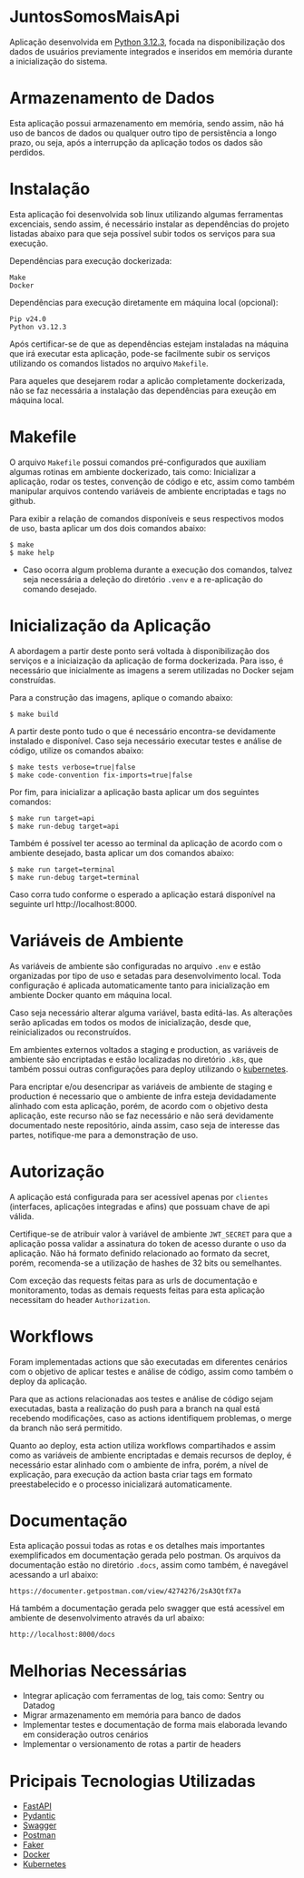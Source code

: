 # JuntosSomosMaisApi

Aplicação desenvolvida em [Python 3.12.3](https://python.org), focada na disponibilização dos dados de usuários previamente integrados e inseridos em memória durante a inicialização do sistema.

# Armazenamento de Dados

Esta aplicação possui armazenamento em memória, sendo assim, não há uso de bancos de dados ou qualquer outro tipo de persistência a longo prazo, ou seja, após a interrupção da aplicação todos os dados são perdidos.

# Instalação

Esta aplicação foi desenvolvida sob linux utilizando algumas ferramentas excenciais, sendo assim, é necessário instalar as dependências do projeto listadas abaixo para que seja possível subir todos os serviços para sua execução.

Dependências para execução dockerizada:

```
Make
Docker
```

Dependências para execução diretamente em máquina local (opcional):

```
Pip v24.0
Python v3.12.3
```

Após certificar-se de que as dependências estejam instaladas na máquina que irá executar esta aplicação, pode-se facilmente subir os serviços utilizando os comandos listados no arquivo `Makefile`.

Para aqueles que desejarem rodar a aplicão completamente dockerizada, não se faz necessária a instalação das dependências para exeução em máquina local.

# Makefile

O arquivo `Makefile` possui comandos pré-configurados que auxiliam algumas rotinas em ambiente dockerizado, tais como: Inicializar a aplicação, rodar os testes, convenção de código e etc, assim como também manipular arquivos contendo variáveis de ambiente encriptadas e tags no github.

Para exibir a relação de comandos disponíveis e seus respectivos modos de uso, basta aplicar um dos dois comandos abaixo:

```
$ make
$ make help
```

* Caso ocorra algum problema durante a execução dos comandos, talvez seja necessária a deleção do diretório `.venv` e a re-aplicação do comando desejado.

# Inicialização da Aplicação

A abordagem a partir deste ponto será voltada à disponibilização dos serviços e a iniciaização da aplicação de forma dockerizada. Para isso, é necessário que inicialmente as imagens a serem utilizadas no Docker sejam construídas.

Para a construção das imagens, aplique o comando abaixo:

```
$ make build
```

A partir deste ponto tudo o que é necessário encontra-se devidamente instalado e disponível. Caso seja necessário executar testes e análise de código, utilize os comandos abaixo:

```
$ make tests verbose=true|false
$ make code-convention fix-imports=true|false
```

Por fim, para inicializar a aplicação basta aplicar um dos seguintes comandos:

```
$ make run target=api
$ make run-debug target=api
```

Também é possível ter acesso ao terminal da aplicação de acordo com o ambiente desejado, basta aplicar um dos comandos abaixo:

```
$ make run target=terminal
$ make run-debug target=terminal
```

Caso corra tudo conforme o esperado a aplicação estará disponível na seguinte url http://localhost:8000.

# Variáveis de Ambiente

As variáveis de ambiente são configuradas no arquivo `.env` e estão organizadas por tipo de uso e setadas para desenvolvimento local. Toda configuração é aplicada automaticamente tanto para inicialização em ambiente Docker quanto em máquina local.

Caso seja necessário alterar alguma variável, basta editá-las. As alterações serão aplicadas em todos os modos de inicialização, desde que, reinicializados ou reconstruídos.

Em ambientes externos voltados a staging e production, as variáveis de ambiente são encriptadas e estão localizadas no diretório `.k8s`, que também possui outras configurações para deploy utilizando o [kubernetes](https://kubernetes.io/pt-br).

Para encriptar e/ou desencripar as variáveis de ambiente de staging e production é necessario que o ambiente de infra esteja devidadamente alinhado com esta aplicação, porém, de acordo com o objetivo desta aplicação, este recurso não se faz necessário e não será devidamente documentado neste repositório, ainda assim, caso seja de interesse das partes, notifique-me para a demonstração de uso.

# Autorização

A aplicação está configurada para ser acessível apenas por `clientes` (interfaces, aplicações integradas e afins) que possuam chave de api válida.

Certifique-se de atribuir valor à variável de ambiente `JWT_SECRET` para que a aplicação possa validar a assinatura do token de acesso durante o uso da aplicação. Não há formato definido relacionado ao formato da secret, porém, recomenda-se a utilização de hashes de 32 bits ou semelhantes.

Com exceção das requests feitas para as urls de documentação e monitoramento, todas as demais requests feitas para esta aplicação necessitam do header `Authorization`.

# Workflows

Foram implementadas actions que são executadas em diferentes cenários com o objetivo de aplicar testes e análise de código, assim como também o deploy da aplicação.

Para que as actions relacionadas aos testes e análise de código sejam executadas, basta a realização do push para a branch na qual está recebendo modificações, caso as actions identifiquem problemas, o merge da branch não será permitido.

Quanto ao deploy, esta action utiliza workflows compartihados e assim como as variáveis de ambiente encriptadas e demais recursos de deploy, é necessário estar alinhado com o ambiente de infra, porém, a nível de explicação, para execução da action basta criar tags em formato preestabelecido e o processo inicializará automaticamente.

# Documentação

Esta aplicação possui todas as rotas e os detalhes mais importantes exemplificados em documentação gerada pelo postman. Os arquivos da documentação estão no diretório `.docs`, assim como também, é navegável acessando a url abaixo:

```
https://documenter.getpostman.com/view/4274276/2sA3QtfX7a
```

Há também a documentação  gerada pelo swagger que está acessível em ambiente de desenvolvimento através da url abaixo:

```
http://localhost:8000/docs
```

# Melhorias Necessárias

* Integrar aplicação com ferramentas de log, tais como: Sentry ou Datadog
* Migrar armazenamento em memória para banco de dados
* Implementar testes e documentação de forma mais elaborada levando em consideração outros cenários
* Implementar o versionamento de rotas a partir de headers

# Pricipais Tecnologias Utilizadas

* [FastAPI](https://fastapi.tiangolo.com)
* [Pydantic](https://docs.pydantic.dev/latest)
* [Swagger](https://swagger.io)
* [Postman](https://www.postman.com)
* [Faker](https://faker.readthedocs.io/en/master)
* [Docker](https://docs.docker.com)
* [Kubernetes](https://kubernetes.io/pt-br)

